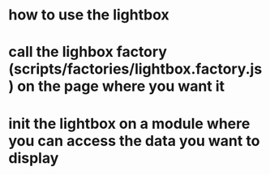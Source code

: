 # how to use the lightbox 
# call the lighbox factory (scripts/factories/lightbox.factory.js) on the page where you want it
# init the lightbox on a module where you can access the data you want to display